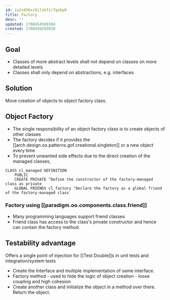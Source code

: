 ```yaml
---
id: iu2z450xi9ilzkfir7gxbp0
title: Factory
desc: ''
updated: 1708454509304
created: 1708449293938
---
```


## Goal
  - Classes of more abstract levels shall not depend on classes on more detailed levels
  - Classes shall only depend on abstractions, e.g. interfaces

## Solution

Move creation of objects to object factory class.

## Object Factory 

- The single responsibility of an object factory class is to create objects of other classes
- The factory decides if it provides the [[arch.design.oo.patterns.gof.creational.singleton]] or a new object every time
- To prevent unwanted side effects due to the direct creation of the managed classes,

```abap
CLASS cl_managed DEFINITION
    PUBLIC
    CREATE PRIVATE "Define the constructor of the factory-managed class as private
    GLOBAL FRIENDS cl_factory "Declare the factory as a global friend of the factory-managed class
```

### Factory using [[paradigm.oo.components.class.friend]]

- Many programming languages support friend classes
- Friend class has access to the class's private constructor and hence can contain the factory method.


## Testability advantage

Offers a single point of injection for [[Test Double]]s in unit tests and integration/system tests

- Create the Interface and multiple implementation of same interface.
- Factory method - used to hide the logic of object creation  - loose coupling and high cohesion
- Create another class and initialize the object in a method over there. Return the object.

